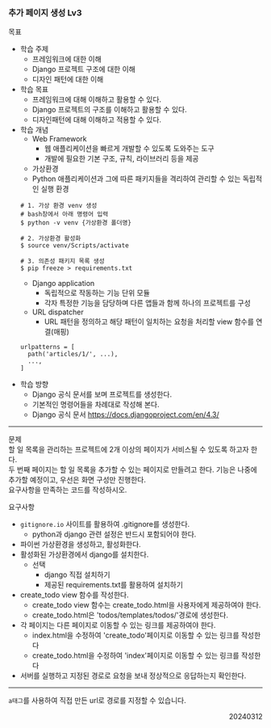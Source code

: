 ### 추가 페이지 생성 Lv3
목표  
  - 학습 주제
    - 프레임워크에 대한 이해
    - Django 프로젝트 구조에 대한 이해
    - 디자인 패턴에 대한 이해
  - 학습 목표
    - 프레임워크에 대해 이해하고 활용할 수 있다.
    - Django 프로젝트의 구조를 이해하고 활용할 수 있다.
    - 디자인패턴에 대해 이해하고 적용할 수 있다.
  - 학습 개념
    - Web Framework
      - 웹 애플리케이션을 빠르게 개발할 수 있도록 도와주는 도구
      - 개발에 필요한 기본 구조, 규칙, 라이브러리 등을 제공
    - 가상환경
    - Python 애플리케이션과 그에 따른 패키지들을 격리하여 관리할 수 있는 독립적인 실행 환경
    ```
    # 1. 가상 환경 venv 생성
    # bash창에서 아래 명령어 입력
    $ python -v venv {가상환경 폴더명}

    # 2. 가상환경 활성화
    $ source venv/Scripts/activate

    # 3. 의존성 패키지 목록 생성
    $ pip freeze > requirements.txt
    ```
    - Django application
      - 독립적으로 작동하는 기능 단위 모듈
      - 각자 특정한 기능을 담당하며 다른 앱들과 함께 하나의 프로젝트를 구성
    - URL dispatcher
      - URL 패턴을 정의하고 해당 패턴이 일치하는 요청을 처리할 view 함수를 연결(매핑)
    ```
    urlpatterns = [
      path('articles/1/', ...),
      ...,
    ]
    ```
  - 학습 방향
    - Django 공식 문서를 보며 프로젝트를 생성한다.
    - 기본적인 명령어들을 차례대로 작성해 본다.
    - Django 공식 문서 https://docs.djangoproject.com/en/4.3/
---
문제  
할 일 목록을 관리하는 프로젝트에 2개 이상의 페이지가 서비스될 수 있도록 하고자 한다.  
두 번째 페이지는 할 일 목록을 추가할 수 있는 페이지로 만들려고 한다. 기능은 나중에 추가할 예정이고, 우선은 화면 구성만 진행한다.  
요구사항을 만족하는 코드를 작성하시오.  

요구사항  
- `gitignore.io` 사이트를 활용하여 .gitignore를 생성한다.
  - python과 django 관련 설정은 반드시 포함되어야 한다.
- 파이썬 가상환경을 생성하고, 활성화한다.
- 활성화된 가상환경에서 django를 설치한다.
  - 선택
    - django 직접 설치하기
    - 제공된 requirements.txt를 활용하여 설치하기
- create_todo view 함수를 작성한다.
  - create_todo view 함수는 create_todo.html을 사용자에게 제공하여야 한다.
  - create_todo.html은 'todos/templates/todos/'경로에 생성한다.
- 각 페이지는 다른 페이지로 이동할 수 있는 링크를 제공하여야 한다.
  - index.html을 수정하여 'create_todo'페이지로 이동할 수 있는 링크를 작성한다
  - create_todo.html을 수정하여 'index'페이지로 이동할 수 있는 링크를 작성한다
- 서버를 실행하고 지정된 경로로 요청을 보내 정상적으로 응답하는지 확인한다.
---
`a태그`를 사용하여 직접 만든 url로 경로를 지정할 수 있습니다.
<div style="text-align: right">20240312</div>